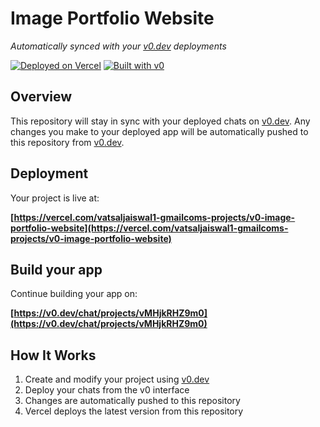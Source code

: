# Image Portfolio Website

*Automatically synced with your [v0.dev](https://v0.dev) deployments*

[![Deployed on Vercel](https://img.shields.io/badge/Deployed%20on-Vercel-black?style=for-the-badge&logo=vercel)](https://vercel.com/vatsaljaiswal1-gmailcoms-projects/v0-image-portfolio-website)
[![Built with v0](https://img.shields.io/badge/Built%20with-v0.dev-black?style=for-the-badge)](https://v0.dev/chat/projects/vMHjkRHZ9m0)

## Overview

This repository will stay in sync with your deployed chats on [v0.dev](https://v0.dev).
Any changes you make to your deployed app will be automatically pushed to this repository from [v0.dev](https://v0.dev).

## Deployment

Your project is live at:

**[https://vercel.com/vatsaljaiswal1-gmailcoms-projects/v0-image-portfolio-website](https://vercel.com/vatsaljaiswal1-gmailcoms-projects/v0-image-portfolio-website)**

## Build your app

Continue building your app on:

**[https://v0.dev/chat/projects/vMHjkRHZ9m0](https://v0.dev/chat/projects/vMHjkRHZ9m0)**

## How It Works

1. Create and modify your project using [v0.dev](https://v0.dev)
2. Deploy your chats from the v0 interface
3. Changes are automatically pushed to this repository
4. Vercel deploys the latest version from this repository